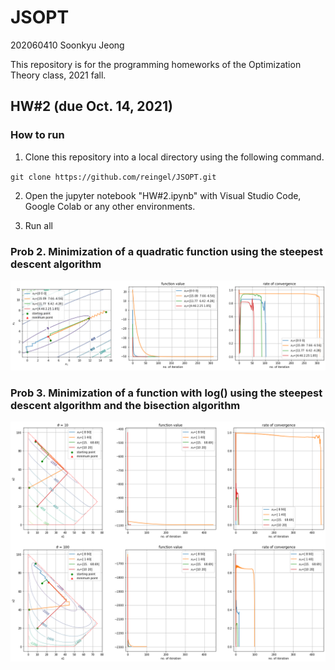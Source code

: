 # JSOPT

202060410 Soonkyu Jeong

This repository is for the programming homeworks of the Optimization Theory class, 2021 fall.

## HW#2 (due Oct. 14, 2021)
### How to run
1. Clone this repository into a local directory using the following command.

`git clone https://github.com/reingel/JSOPT.git`


2. Open the jupyter notebook "HW#2.ipynb" with Visual Studio Code, Google Colab or any other environments.

3. Run all

### Prob 2. Minimization of a quadratic function using the steepest descent algorithm

<img src='prob2-output.png'>

### Prob 3. Minimization of a function with log() using the steepest descent algorithm and the bisection algorithm

<img src='prob3-output.png'>
